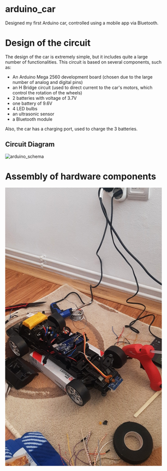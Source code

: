 # arduino_car
Designed my first Arduino car, controlled using a mobile app via Bluetooth.



<h1>Design of the circuit</h1>

<p>The design of the car is extremely simple, but it includes quite a large number of functionalities. This circuit is based on several components, such as: 
  <ul>
    <li>
  An Arduino Mega 2560 development board (chosen due to the large number of analog and digital pins)
    </li>
    <li>
  an H Bridge circuit (used to direct current to the car's motors, which control the rotation of the wheels) 
    </li>
  <li>
  2 batteries with voltage of 3.7V 
    </li>
    <li>
  one battery of 9.6V
    </li>
  <li>
  4 LED bulbs
    </li>
    <li>
  an ultrasonic sensor 
    </li>
  <li>
  a Bluetooth module
    </li>
  </ul>
   Also, the car has a charging port, used to charge the 3 batteries. </p>
 
 <h2>Circuit Diagram</h2>


 ![arduino_schema](https://user-images.githubusercontent.com/120085350/209875966-d1287c04-fb8a-4af8-8d61-5cca1ac7fbd1.jpg)


<h1>Assembly of hardware components</h1>
  
<img src="skeleton_of_car_01.jpg">
